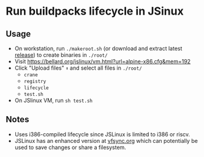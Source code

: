 # Run buildpacks lifecycle in JSinux

## Usage
* On workstation, run `./makeroot.sh` (or download and extract latest [release](https://github.com/micahyoung/jslinux-lifecycle/releases)) to create binaries in `./root/`
* Visit https://bellard.org/jslinux/vm.html?url=alpine-x86.cfg&mem=192
* Click "Upload files" `⬆` and select all files in `./root/`
  * `crane`
  * `registry`
  * `lifecycle`
  * `test.sh`
* On JSlinux VM, run `sh test.sh`


## Notes
* Uses i386-compiled lifecycle since JSLinux is limited to i386 or riscv.
* JSLinux has an enhanced version at [vfsync.org](https://vfsync.org/vm.html) which can potentially be used to save changes or share a filesystem.
